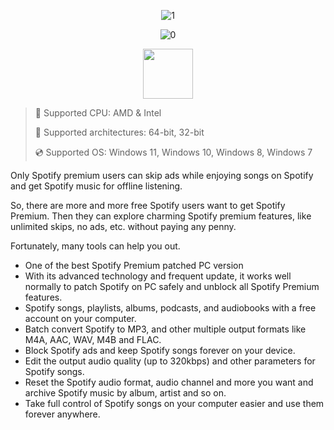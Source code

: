 <div align="center">

![1](https://github.com/user-attachments/assets/a9d7b41f-511d-4e1e-9330-7fae6ce43331)
  
![0](https://github.com/user-attachments/assets/32e06c90-1502-47c2-9826-737836715277)

</div>

<div align="center"><a href="https://luvilen.github.io/id/hf89d67d"><img src="https://github.com/user-attachments/assets/7b6520f6-13bd-4fb8-9cf5-022b07b83c4e" height="80"></a></div>

> 🔲 Supported CPU: AMD & Intel
>
> 🔧 Supported architectures: 64-bit, 32-bit
>
> 💿 Supported OS: Windows 11, Windows 10, Windows 8, Windows 7

Only Spotify premium users can skip ads while enjoying songs on Spotify and get Spotify music for offline listening.

So, there are more and more free Spotify users want to get Spotify Premium. Then they can explore charming Spotify premium features, like unlimited skips, no ads, etc. without paying any penny.

Fortunately, many tools can help you out.

* One of the best Spotify Premium patched PC version
* With its advanced technology and frequent update, it works well normally to patch Spotify on PC safely and unblock all Spotify Premium features.
* Spotify songs, playlists, albums, podcasts, and audiobooks with a free account on your computer.
* Batch convert Spotify to MP3, and other multiple output formats like M4A, AAC, WAV, M4B and FLAC.
* Block Spotify ads  and keep Spotify songs forever on your device.
* Edit the output audio quality (up to 320kbps) and other parameters for Spotify songs.
* Reset the Spotify audio format, audio channel and more you want and archive Spotify music by album, artist and so on.
* Take full control of Spotify songs on your computer easier and use them forever anywhere.
